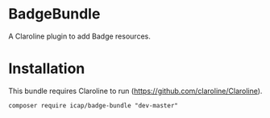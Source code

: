 BadgeBundle
==========

A Claroline plugin to add Badge resources.

Installation
============

This bundle requires Claroline to run (https://github.com/claroline/Claroline).

`composer require icap/badge-bundle "dev-master"`